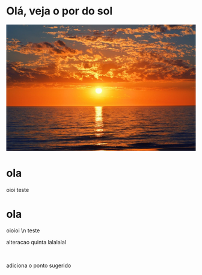  # Olá, veja o por do sol

![como-se-escreve-por-do-sol](https://github.com/COAB1/repositorio-novo/blob/master/como-se-escreve-por-do-sol.jpg)



# ola

oioi
teste


# ola

oioioi \n teste




alteracao quinta lalalalal


<br>


adiciona o ponto sugerido